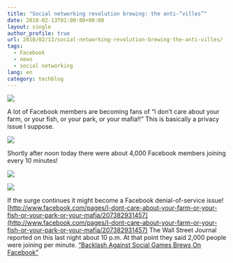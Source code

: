 ```yaml
---
title: "Social networking revolution brewing: the anti-“villes”"
date: 2010-02-13T01:00:00+00:00
layout: single
author_profile: true
url: 2010/02/13/social-networking-revolution-brewing-the-anti-villes/
tags:
  - Facebook
  - news
  - social networking
lang: en
category: techblog
---
```

[![](http://4.bp.blogspot.com/_vaUVXcmC3OI/S3XwytT-OeI/AAAAAAAAA7o/Yi4AZpful0k/s640/villes_204.jpg)](http://4.bp.blogspot.com/_vaUVXcmC3OI/S3XwytT-OeI/AAAAAAAAA7o/Yi4AZpful0k/s1600-h/villes_204.jpg)

A lot of Facebook members are becoming fans of “I don’t care about your farm, or your fish, or your park, or your mafia!!” This is basically a privacy issue I suppose.

[![](http://1.bp.blogspot.com/_vaUVXcmC3OI/S3Xw01HS2kI/AAAAAAAAA7w/O5JBemT0Iao/s640/villes.png)](http://1.bp.blogspot.com/_vaUVXcmC3OI/S3Xw01HS2kI/AAAAAAAAA7w/O5JBemT0Iao/s1600-h/villes.png)

Shortly after noon today there were about 4,000 Facebook members joining every 10 minutes!

[![](http://3.bp.blogspot.com/_vaUVXcmC3OI/S3Xw1XFGARI/AAAAAAAAA74/uqWRWVLEEqk/s640/villes2.png)](http://3.bp.blogspot.com/_vaUVXcmC3OI/S3Xw1XFGARI/AAAAAAAAA74/uqWRWVLEEqk/s1600-h/villes2.png)

[![](http://2.bp.blogspot.com/_vaUVXcmC3OI/S3Xw173XdBI/AAAAAAAAA8A/ojEN8f_A9uw/s640/villes3_thumb.jpg)](http://2.bp.blogspot.com/_vaUVXcmC3OI/S3Xw173XdBI/AAAAAAAAA8A/ojEN8f_A9uw/s1600-h/villes3_thumb.jpg)

If the surge continues it might become a Facebook denial-of-service issue! [http://www.facebook.com/pages/I-dont-care-about-your-farm-or-your-fish-or-your-park-or-your-mafia/207382931457](http://www.facebook.com/pages/I-dont-care-about-your-farm-or-your-fish-or-your-park-or-your-mafia/207382931457) The Wall Street Journal reported on this last night about 10 p.m. At that point they said 2,000 people were joining per minute. [“Backlash Against Social Games Brews On Facebook”](http://blogs.wsj.com/venturecapital/2010/02/11/backlash-against-social-games-brews-on-facebook/?mod=rss_WSJBlog)